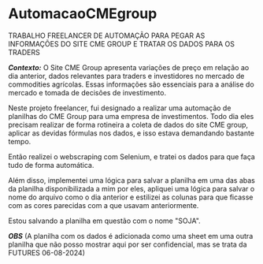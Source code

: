 # AutomacaoCMEgroup
TRABALHO FREELANCER DE AUTOMAÇÃO PARA PEGAR AS INFORMAÇÕES DO SITE CME GROUP E TRATAR OS DADOS PARA OS TRADERS

***Contexto:***
O Site CME Group apresenta variações de preço em relação ao dia anterior, dados relevantes para traders e investidores no mercado de commodities agrícolas. 
Essas informações são essenciais para a análise do mercado e tomada de decisões de investimento.

Neste projeto freelancer, fui designado a realizar uma automação de planilhas do CME Group para uma empresa de investimentos.
Todo dia eles precisam realizar de forma rotineira a coleta de dados do site CME group, aplicar as devidas fórmulas nos dados, e isso estava demandando bastante tempo.

Então realizei o webscraping com Selenium, e tratei os dados para que faça tudo de forma automática.

Além disso, implementei uma lógica para salvar a planilha em uma das abas da planilha disponibilizada a mim por eles, apliquei uma lógica para salvar o nome do arquivo como o dia anterior
e estilizei as colunas para que ficasse com as cores parecidas com a que usavam anteriormente.

Estou salvando a planilha em questão com o nome "SOJA".

***OBS***
(A planilha com os dados é adicionada como uma sheet em uma outra planilha que não posso mostrar aqui por ser confidencial, mas se trata da FUTURES 06-08-2024)

